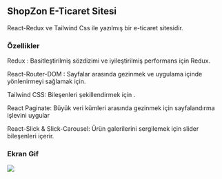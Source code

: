 <h2> ShopZon E-Ticaret Sitesi</h2>

React-Redux ve Tailwind Css ile yazılmış bir e-ticaret sitesidir.

<h3>Özellikler</h3>

Redux : Basitleştirilmiş sözdizimi ve iyileştirilmiş performans için Redux.

React-Router-DOM : Sayfalar arasında gezinmek ve uygulama içinde yönlenirmeyi sağlamak için.

Tailwind CSS: Bileşenleri şekillendirmek için .

React Paginate: Büyük veri kümleri arasında gezinmek için sayfalandırma işlevini uygular

React-Slick & Slick-Carousel: Ürün galerilerini sergilemek için slider bileşenleri içerir.

<h3>Ekran Gif</h3>

![](shopzon.gif)
